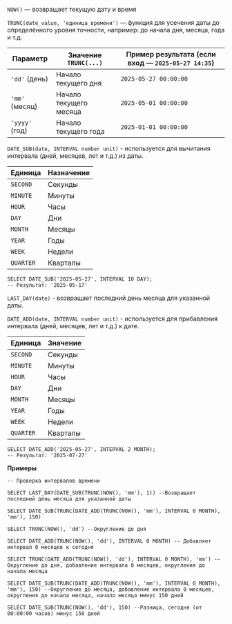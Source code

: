 `NOW()` — возвращает текущую дату и время

`TRUNC(date_value, 'единица_времени')` — функция для усечения даты до определённого уровня точности, например: до начала дня, месяца, года и т.д.

| Параметр       | Значение `TRUNC(...)`  | Пример результата (если вход — `2025-05-27 14:35`) |
| -------------- | ---------------------- | -------------------------------------------------- |
| `'dd'` (день)  | Начало текущего дня    | `2025-05-27 00:00:00`                              |
| `'mm'` (месяц) | Начало текущего месяца | `2025-05-01 00:00:00`                              |
| `'yyyy'` (год) | Начало текущего года   | `2025-01-01 00:00:00`                                       |

`DATE_SUB(date, INTERVAL number unit)` -  используется для вычитания интервала (дней, месяцев, лет и т.д.) из даты.

| Единица   | Назначение |
| --------- | ---------- |
| `SECOND`  | Секунды    |
| `MINUTE`  | Минуты     |
| `HOUR`    | Часы       |
| `DAY`     | Дни        |
| `MONTH`   | Месяцы     |
| `YEAR`    | Годы       |
| `WEEK`    | Недели     |
| `QUARTER` | Кварталы   |

```
SELECT DATE_SUB('2025-05-27', INTERVAL 10 DAY);
-- Результат: '2025-05-17'
```

`LAST_DAY(date)` - возвращает последний день месяца для указанной даты.

`DATE_ADD(date, INTERVAL number unit)` - используется для прибавления интервала (дней, месяцев, лет и т.д.) к дате.

| Единица   | Значение |
| --------- | -------- |
| `SECOND`  | Секунды  |
| `MINUTE`  | Минуты   |
| `HOUR`    | Часы     |
| `DAY`     | Дни      |
| `MONTH`   | Месяцы   |
| `YEAR`    | Годы     |
| `WEEK`    | Недели   |
| `QUARTER` | Кварталы |


```
SELECT DATE_ADD('2025-05-27', INTERVAL 2 MONTH);
-- Результат: '2025-07-27'
```

**Примеры**

```
-- Проверка интервалов времени

SELECT LAST_DAY(DATE_SUB(TRUNC(NOW(), 'mm'), 1)) --Возвращает последний день месяца для указанной даты

SELECT DATE_SUB(TRUNC(DATE_ADD(TRUNC(NOW(), 'mm'), INTERVAL 0 MONTH), 'mm'), 150)

SELECT TRUNC(NOW(), 'dd') --Округление до дня

SELECT DATE_ADD(TRUNC(NOW(), 'dd'), INTERVAL 0 MONTH) -- Добавляет интервал 0 месяцев к сегодня

SELECT TRUNC(DATE_ADD(TRUNC(NOW(), 'dd'), INTERVAL 0 MONTH), 'mm') --Округление до дня, добавление интервала 0 месяцев, округления до начала месяца

SELECT DATE_SUB(TRUNC(DATE_ADD(TRUNC(NOW(), 'mm'), INTERVAL 0 MONTH), 'mm'), 150) --Округление до месяца, добавление интервала 0 месяцев, округления до начала месяца, начало месяца минус 150 дней

SELECT DATE_SUB(TRUNC(NOW(), 'dd'), 150) --Разница, сегодня (от 00:00:00 часов) минус 150 дней
```
